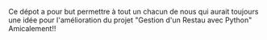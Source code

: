 Ce dépot a pour but permettre à tout un chacun de nous qui aurait toujours une idée pour 
l'amélioration du projet "Gestion d'un Restau avec Python"
Amicalement!!
